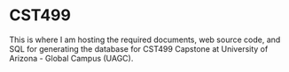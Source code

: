 # CST499
This is where I am hosting the required documents, web source code, and SQL for generating the database for CST499 Capstone at University of Arizona - Global Campus (UAGC).
